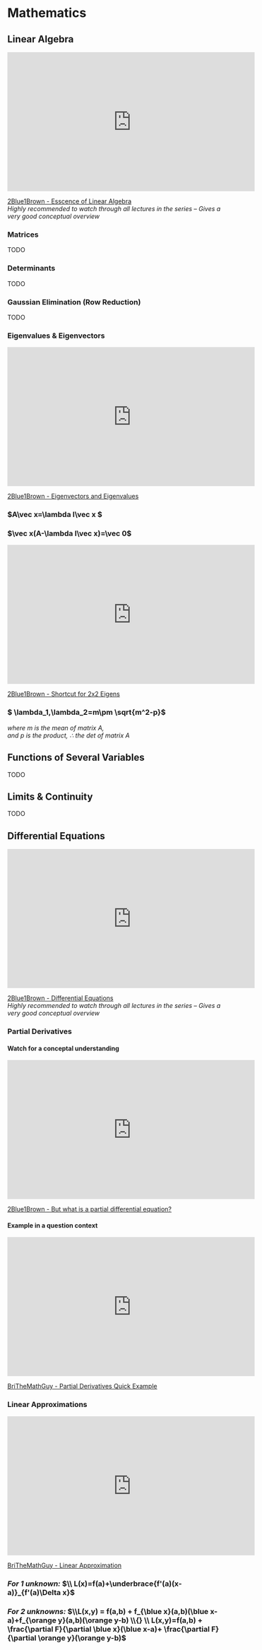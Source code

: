 # Mathematics


## Linear Algebra

<iframe width="560" height="315"
  src="https://www.youtube.com/embed/videoseries?list=PLZHQObOWTQDPD3MizzM2xVFitgF8hE_ab" 
  title="YouTube playlist" 
  frameborder="0" 
  allow="accelerometer; autoplay; clipboard-write; encrypted-media; gyroscope; picture-in-picture" 
  allowfullscreen>
</iframe>

[2Blue1Brown - Esscence of Linear Algebra](https://youtube.com/playlist?list=PLZHQObOWTQDPD3MizzM2xVFitgF8hE_ab&si=jvxNHpSeTNf9QXps)  
*Highly recommended to watch through all lectures in the series – Gives a very good conceptual overview*

### Matrices
TODO


### Determinants
TODO

### Gaussian Elimination (Row Reduction)
TODO

### Eigenvalues & Eigenvectors

<iframe width="560" height="315"
  src="https://www.youtube.com/embed/watch?v=PFDu9oVAE-g&list=PLZHQObOWTQDPD3MizzM2xVFitgF8hE_ab&index=14" 
  title="Eigenvectors and Eigenvalues" 
  frameborder="0" 
  allow="accelerometer; autoplay; clipboard-write; encrypted-media; gyroscope; picture-in-picture" 
  allowfullscreen>
</iframe>

[2Blue1Brown - Eigenvectors and Eigenvalues](https://www.youtube.com/watch?v=PFDu9oVAE-g&list=PLZHQObOWTQDPD3MizzM2xVFitgF8hE_ab&index=14)

###  $A\vec x=\lambda I\vec x $

### $\vec x(A-\lambda I\vec x)=\vec 0$

<iframe width="560" height="315"
  src="https://www.youtube.com/embed/watch?v=e50Bj7jn9IQ&list=PLZHQObOWTQDPD3MizzM2xVFitgF8hE_ab&index=15" 
  title="Eigenvectors and Eigenvalues" 
  frameborder="0" 
  allow="accelerometer; autoplay; clipboard-write; encrypted-media; gyroscope; picture-in-picture" 
  allowfullscreen>
</iframe>

[2Blue1Brown - Shortcut for 2x2 Eigens](https://www.youtube.com/watch?v=PFDu9oVAE-g&list=PLZHQObOWTQDPD3MizzM2xVFitgF8hE_ab&index=14)

### $ \lambda_1,\lambda_2=m\pm \sqrt{m^2-p}$
*where $m$ is the mean of matrix $A$,*  
*and $p$ is the product, $\therefore$ the $det$ of matrix $A$*

## Functions of Several Variables
TODO

## Limits & Continuity
TODO

## Differential Equations

<iframe width="560" height="315"
  src="https://www.youtube.com/embed/videoseries?list=PLZHQObOWTQDNPOjrT6KVlfJuKtYTftqH6&si=eVfgEokOPEt7mRp8" 
  title="YouTube playlist" 
  frameborder="0" 
  allow="accelerometer; autoplay; clipboard-write; encrypted-media; gyroscope; picture-in-picture" 
  allowfullscreen>
</iframe>

[2Blue1Brown - Differential Equations](https://youtube.com/playlist?list=PLZHQObOWTQDNPOjrT6KVlfJuKtYTftqH6&si=eVfgEokOPEt7mRp8)  
*Highly recommended to watch through all lectures in the series – Gives a very good conceptual overview*

### Partial Derivatives


#### Watch for a conceptal understanding
<iframe width="560" height="315"
  src="https://www.youtube.com/embed/watch?v=ly4S0oi3Yz8&list=PLZHQObOWTQDNPOjrT6KVlfJuKtYTftqH6&index=2" 
  title="YouTube playlist" 
  frameborder="0" 
  allow="accelerometer; autoplay; clipboard-write; encrypted-media; gyroscope; picture-in-picture" 
  allowfullscreen>
</iframe>

[2Blue1Brown - But what is a partial differential equation?](https://www.youtube.com/watch?v=ly4S0oi3Yz8&list=PLZHQObOWTQDNPOjrT6KVlfJuKtYTftqH6&index=2)

#### Example in a question context
<iframe width="560" height="315"
  src="https://www.youtube.com/embed/xnhz1Ngr4w8" 
  title="YouTube playlist" 
  frameborder="0" 
  allow="accelerometer; autoplay; clipboard-write; encrypted-media; gyroscope; picture-in-picture" 
  allowfullscreen>
</iframe>

[BriTheMathGuy - Partial Derivatives Quick Example](https://www.youtube.com/watch?v=xnhz1Ngr4w8)

### Linear Approximations

<iframe width="560" height="315"
  src="https://www.youtube.com/embed/VVtGpDPn1CU" 
  title="Linear Approximations" 
  frameborder="0" 
  allow="accelerometer; autoplay; clipboard-write; encrypted-media; gyroscope; picture-in-picture" 
  allowfullscreen>
</iframe>

[BriTheMathGuy - Linear Approximation](https://www.youtube.com/watch?v=VVtGpDPn1CU)

### *For 1 unknown:* $\\ L(x)=f(a)+\underbrace{f'(a)(x-a)}_{f'(a)\Delta x}$
### *For 2 unknowns:* $\\L(x,y) = f(a,b) + f_{\blue x}(a,b)(\blue x-a)+f_{\orange y}(a,b)(\orange y-b) \\{} \\ L(x,y)=f(a,b) + \frac{\partial F}{\partial \blue x}(\blue x-a)+ \frac{\partial F}{\partial \orange y}(\orange y-b)$